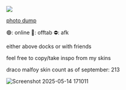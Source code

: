 ![](https://komarev.com/ghpvc/?username=moosipall&color=517d44)

[photo dump](https://sectumsempra.straw.page/)

🟢: online 🌙: offtab  ⛔: afk 


either above docks or with friends

feel free to copy/take inspo from my skins

draco malfoy skin count as of september: 213

![Screenshot 2025-05-14 171011](https://github.com/user-attachments/assets/79be12db-2fa6-44ca-9953-586d3c324204)




